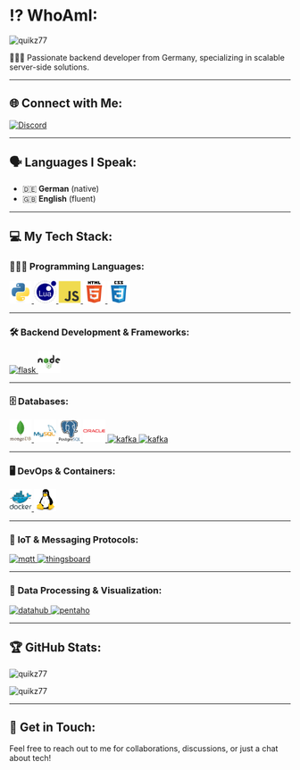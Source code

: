 # ⁉️ WhoAmI:
<p align="left">
  <img src="https://komarev.com/ghpvc/?username=quikz77&label=Profile%20views&color=0e75b6&style=flat" alt="quikz77" />
</p>
👨🏼‍💻 Passionate backend developer from Germany, specializing in scalable server-side solutions.

---

## 🌐 Connect with Me:
[![Discord](https://img.shields.io/badge/Discord-quikz7-5865F2?logo=discord&logoColor=white)](https://discordapp.com/users/436142364181135360)

---

## 🗣️ Languages I Speak:
- 🇩🇪 **German** (native)
- 🇬🇧 **English** (fluent)

---

## 💻 My Tech Stack:

### 🧑🏼‍💻 **Programming Languages**:
<p align="left">
   <a href="https://www.python.org" target="_blank" rel="noreferrer"> <img src="https://raw.githubusercontent.com/devicons/devicon/master/icons/python/python-original.svg" alt="python" width="40" height="40"/> </a>
  <a href="https://www.lua.org/" target="_blank" rel="noreferrer"> <img src="https://raw.githubusercontent.com/devicons/devicon/master/icons/lua/lua-original.svg" alt="lua" width="40" height="40"/> </a>
  <a href="https://developer.mozilla.org/en-US/docs/Web/JavaScript" target="_blank" rel="noreferrer"> <img src="https://raw.githubusercontent.com/devicons/devicon/master/icons/javascript/javascript-original.svg" alt="javascript" width="40" height="40"/> </a>
  <a href="https://www.w3.org/html/" target="_blank" rel="noreferrer"> <img src="https://raw.githubusercontent.com/devicons/devicon/master/icons/html5/html5-original-wordmark.svg" alt="html5" width="40" height="40"/> </a>
  <a href="https://www.w3schools.com/css/" target="_blank" rel="noreferrer"> <img src="https://raw.githubusercontent.com/devicons/devicon/master/icons/css3/css3-original-wordmark.svg" alt="css3" width="40" height="40"/> </a>
</p>

---

### 🛠 **Backend Development & Frameworks**:
<p align="left">
  <a href="https://flask.palletsprojects.com/" target="_blank" rel="noreferrer"> <img src="https://icon.icepanel.io/Technology/png-shadow-512/Flask.png" alt="flask" width="40" height="40"/> </a>
  <a href="https://nodejs.org" target="_blank" rel="noreferrer"> <img src="https://raw.githubusercontent.com/devicons/devicon/master/icons/nodejs/nodejs-original-wordmark.svg" alt="nodejs" width="40" height="40"/> </a>
</p>

---

### 🗄️ **Databases**:
<p align="left">
  <a href="https://www.mongodb.com/" target="_blank" rel="noreferrer"> <img src="https://raw.githubusercontent.com/devicons/devicon/master/icons/mongodb/mongodb-original-wordmark.svg" alt="mongodb" width="40" height="40"/> </a>
  <a href="https://www.mysql.com/" target="_blank" rel="noreferrer"> <img src="https://raw.githubusercontent.com/devicons/devicon/master/icons/mysql/mysql-original-wordmark.svg" alt="mysql" width="40" height="40"/> </a>
  <a href="https://www.postgresql.org" target="_blank" rel="noreferrer"> <img src="https://raw.githubusercontent.com/devicons/devicon/master/icons/postgresql/postgresql-original-wordmark.svg" alt="postgresql" width="40" height="40"/> </a>
  <a href="https://www.oracle.com/" target="_blank" rel="noreferrer"> <img src="https://raw.githubusercontent.com/devicons/devicon/master/icons/oracle/oracle-original.svg" alt="oracle" width="40" height="40"/> </a>
  <a href="https://kafka.apache.org" target="_blank" rel="noreferrer"> <img src="https://icon.icepanel.io/Technology/png-shadow-512/Apache-Kafka.png" alt="kafka" width="40" height="40"/> </a>
  <a href="https://cassandra.apache.org" target="_blank" rel="noreferrer"> <img src="https://www.vectorlogo.zone/logos/apache_cassandra/apache_cassandra-icon.svg" alt="kafka" width="40" height="40"/> </a>
</p>

---

### 🖥️ **DevOps & Containers**:
<p align="left">
  <a href="https://www.docker.com/" target="_blank" rel="noreferrer"> <img src="https://raw.githubusercontent.com/devicons/devicon/master/icons/docker/docker-original-wordmark.svg" alt="docker" width="40" height="40"/> </a>
  <a href="https://www.linux.org/" target="_blank" rel="noreferrer"> <img src="https://raw.githubusercontent.com/devicons/devicon/master/icons/linux/linux-original.svg" alt="linux" width="40" height="40"/> </a>
</p>

---

### 🔗 **IoT & Messaging Protocols**:
<p align="left">
  <a href="https://mqtt.org/" target="_blank" rel="noreferrer"> <img src="https://www.vectorlogo.zone/logos/mqtt/mqtt-icon.svg" alt="mqtt" width="40" height="40"/> </a>
  <a href="https://www.thingsboard.io/" target="_blank" rel="noreferrer"> <img src="https://www.vectorlogo.zone/logos/thingsboard/thingsboard-icon.svg" alt="thingsboard" width="40" height="40"/> </a>
</p>

---

### 🧠 **Data Processing & Visualization**:
<p align="left">
  <a href="https://datahubproject.io/" target="_blank" rel="noreferrer"> <img src="https://www.vectorlogo.zone/logos/datahubproject/datahubproject-icon.svg" alt="datahub" width="40" height="40"/> </a>
  <a href="https://pentaho.com/" target="_blank" rel="noreferrer"> <img src="https://www.vectorlogo.zone/logos/pentaho/pentaho-icon.svg" alt="pentaho" width="40" height="40"/> </a>
</p>

---

## 🏆 GitHub Stats:
<p align="left">
  <img src="https://github-readme-stats.vercel.app/api?username=quikz77&show_icons=true&theme=jolly&locale=en" alt="quikz77" />
</p>
<p align="left">
  <img src="https://github-readme-stats.vercel.app/api/top-langs?username=quikz77&theme=jolly&show_icons=true&locale=en&layout=compact" alt="quikz77" />
</p>

---

## 💬 Get in Touch:
Feel free to reach out to me for collaborations, discussions, or just a chat about tech!

